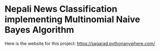 # Nepali News Classification implementing Multinomial Naive Bayes Algorithm
 Here is the website for this project: https://sagarad.pythonanywhere.com/
